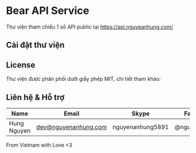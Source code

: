 # Bear API Service

Thư viện tham chiếu 1 số API public tại https://api.nguyeanhung.com/

## Cài đặt thư viện

## License

Thư viện được phân phối dưới giấy phép MIT, chi tiết tham khảo:

## Liên hệ & Hỗ trợ

| Name        | Email                | Skype            | Facebook      |
| ----------- | -------------------- | ---------------- | ------------- |
| Hung Nguyen | dev@nguyenanhung.com | nguyenanhung5891 | @nguyenanhung |

From Vietnam with Love <3